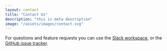 ```yaml
---
layout: contact
title: "Contact Us"
description: "this is meta description"
image: "/assets/images/contact.svg"
---
```


For questions and feature requests you can use the <a href="cheminfo-eln.slack.com">Slack workspace</a>, or the <a href="https://github.com/cheminfo/eln.epfl.ch/issues">GitHub issue tracker</a>.

